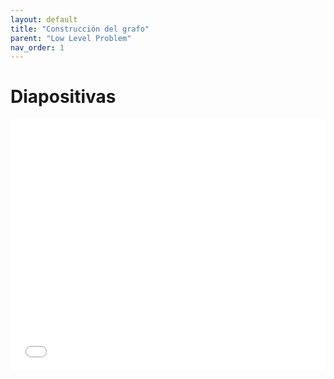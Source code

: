 ```yaml
---
layout: default
title: "Construcción del grafo"
parent: "Low Level Problem"
nav_order: 1
---
```


# Diapositivas

<div class="embed-16x9">
  <iframe src="{{ '/slides/index.html' | relative_url }}" loading="lazy" allowfullscreen></iframe>
</div>
<style>
.embed-16x9{position:relative;padding-top:80%}
.embed-16x9 iframe{position:absolute;inset:0;width:100%;height:100%;border:0}
</style>